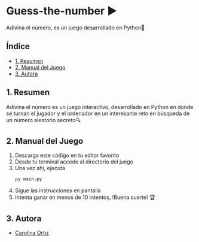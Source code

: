 # Guess-the-number ▶️
Adivina el número, es un juego desarrollado en Python🐍
## Índice

- [1. Resumen ](#1-resumen)
- [2. Manual del Juego](#2-manual-del-juego)
- [3. Autora](#3-autora)

## 1. Resumen 
Adivina el número es un juego interactivo, desarrollado en Python en donde se turnan el jugador y el ordenador en un interesante reto en búsqueda de un número aleatorio secreto🔍

## 2. Manual del Juego 
1. Descarga este código en tu editor favorito
2. Desde tu terminal accede al directorio del juego
3. Una vez ahi, ejecuta
    ```bash
    py main.py
5. Sigue las instrucciones en pantalla
6. Intenta ganar en menos de 10 intentos, !Buena suerte! 🏆
   
## 3. Autora 
* [Carolina Ortiz](https://github.com/Carolinartz)
